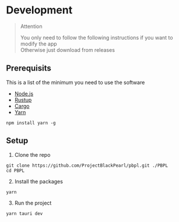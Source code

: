 <h1 class=title>Development</h1>

<blockquote id="attention">
    <span>Attention</span>
    <p>You only need to follow the following instructions if you want to modify the app<br>Otherwise just download from releases</p>
</blockquote>

## Prerequisits

This is a list of the minimum you need to use the software

-   [Node.js](https://nodejs.org/en/download/)
-   [Rustup](https://rustup.rs/)
-   [Cargo](https://crates.io)
-   [Yarn](https://yarnpkg.com/)

```
npm install yarn -g
```

## Setup

1. Clone the repo

```
git clone https://github.com/ProjectBlackPearl/pbpl.git ./PBPL
cd PBPL
```

2. Install the packages

```
yarn
```

3. Run the project

```
yarn tauri dev
```
